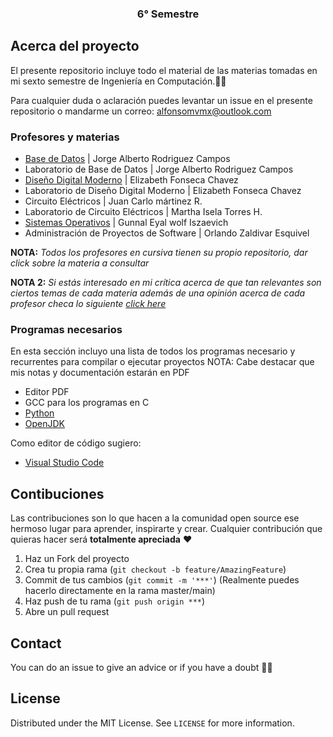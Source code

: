 <p align="center">
  <h3 align="center">6° Semestre</h3>
</p>

<!-- ABOUT THE PROJECT -->
## Acerca del proyecto

El presente repositorio incluye todo el material de las materias tomadas en mi sexto semestre de Ingeniería en Computación.✌🏻

Para cualquier duda o aclaración puedes levantar un issue en el presente repositorio o mandarme un correo: alfonsomvmx@outlook.com


### Profesores y materias 

- [Base de Datos](https://github.com/aMurryFly/globalHome_BD) | Jorge Alberto Rodriguez Campos
- Laboratorio de Base de Datos | Jorge Alberto Rodriguez Campos
- [Diseño Digital Moderno](https://github.com/aMurryFly/6_semestre/tree/master/diseñoDigital/teoria/proyectos/proyectoFinal) | Elizabeth Fonseca Chavez
- Laboratorio de Diseño Digital Moderno | Elizabeth Fonseca Chavez
- Circuito Eléctricos | Juan Carlo mártinez R.
- Laboratorio de Circuito Eléctricos | Martha Isela Torres H.
- [Sistemas Operativos](https://github.com/aMurryFly/sistop-2020-2) | Gunnal Eyal wolf Iszaevich
- Administración de Proyectos de Software | Orlando Zaldivar Esquivel


**NOTA:** *Todos los profesores en cursiva tienen su propio repositorio, dar click sobre la materia a consultar* 

**NOTA 2:** *Si estás interesado en mi crítica acerca de que tan relevantes son ciertos temas de cada materia además de una opinión acerca de cada profesor checa lo siguiente [click here](./aboutProf.md)* 

### Programas necesarios 

En esta sección incluyo una lista de todos los programas necesario y recurrentes para compilar o ejecutar proyectos
NOTA: Cabe destacar que mis notas y documentación estarán en PDF
-  Editor PDF
-  GCC para los programas en C
-  [Python](https://www.python.org)
-  [OpenJDK](https://openjdk.java.net)

Como editor de código sugiero:
- [Visual Studio Code](https://code.visualstudio.com)


<!-- GETTING STARTED 
### Installation

1. Get a free API Key at [https://example.com](https://example.com)
2. Clone the repo
   ```sh
   git clone https://github.com/your_username_/Project-Name.git
   ```
3. Install NPM packages
   ```sh
   npm install
   ```
4. Enter your API in `config.js`
   ```JS
   const API_KEY = 'ENTER YOUR API'; 
  ``` 
--> 
  
## Contibuciones

Las contribuciones son lo que hacen a la comunidad open source ese hermoso lugar para aprender, inspirarte y crear. Cualquier contribución que quieras hacer será **totalmente apreciada** ❤️

1. Haz un Fork del proyecto
2. Crea tu propia rama (`git checkout -b feature/AmazingFeature`)
3. Commit de tus cambios (`git commit -m '***'`) (Realmente puedes hacerlo directamente en la rama master/main)
4. Haz push de tu rama (`git push origin ***`)  
5. Abre un pull request


## Contact
You can do an issue to give an advice or if you have a doubt ✌🏻

## License
Distributed under the MIT License. See `LICENSE` for more information.

